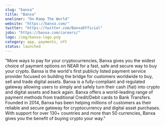 ```yaml
---
slug: "banxa"
title: "Banxa"
oneliner: "On-Ramp The World"
website: "https://banxa.com/"
twitter: "https://twitter.com/BanxaOfficial"
jobs: "https://banxa.com/careers/"
logo: /img/banxa-logo.png
category: app, payments, nft
status: launched
---
```


"More ways to pay for your cryptocurrencies, Banxa gives you the widest choice of payment options on NEAR for a fast, safe and secure way to buy your crypto.
Banxa is the world's first publicly listed payment service provider focused on building the bridge for customers worldwide to buy, sell and trade digital assets. Banxa is a fully-compliant and regulated gateway allowing users to simply and safely turn their cash (fiat) into crypto and digital assets and back again. Banxa offers a world-leading range of payment methods from traditional Credit/Debit cards to Bank Transfers. Founded in 2014, Banxa has been helping millions of customers as their reliable and secure gateway for cryptocurrency and digital asset purchases. With support for over 130+ countries and more than 50 currencies, Banxa gives you the benefit of buying crypto your way."
